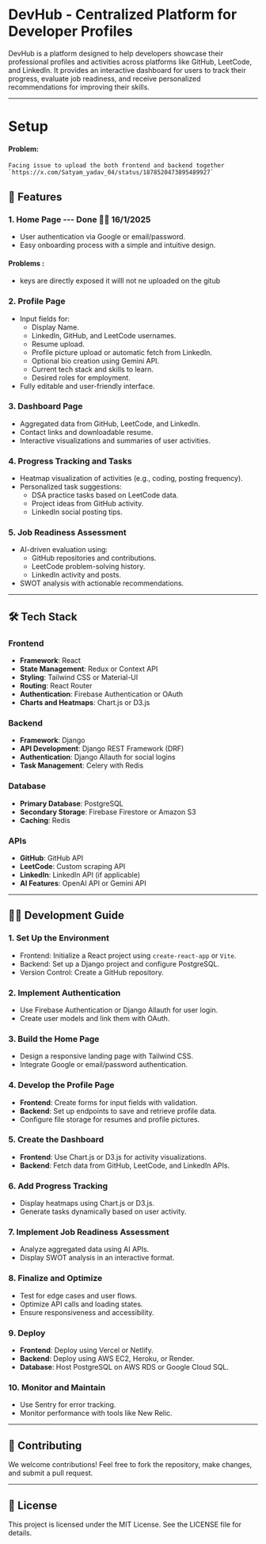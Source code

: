 # DevHub - Centralized Platform for Developer Profiles

DevHub is a platform designed to help developers showcase their professional profiles and activities across platforms like GitHub, LeetCode, and LinkedIn. It provides an interactive dashboard for users to track their progress, evaluate job readiness, and receive personalized recommendations for improving their skills.

---

# Setup 
#### Problem: 
    Facing issue to upload the both frontend and backend together 
    `https://x.com/Satyam_yadav_04/status/1878520473895489927`


## 🚀 Features

### 1. Home Page  --- Done 👍🏻 16/1/2025 
- User authentication via Google or email/password.  
- Easy onboarding process with a simple and intuitive design.

#### Problems :
   - keys are directly exposed it willl not ne uploaded on the gitub

### 2. Profile Page
- Input fields for:
  - Display Name.
  - LinkedIn, GitHub, and LeetCode usernames.
  - Resume upload.
  - Profile picture upload or automatic fetch from LinkedIn.
  - Optional bio creation using Gemini API.
  - Current tech stack and skills to learn.
  - Desired roles for employment.
- Fully editable and user-friendly interface.

### 3. Dashboard Page
- Aggregated data from GitHub, LeetCode, and LinkedIn.
- Contact links and downloadable resume.
- Interactive visualizations and summaries of user activities.

### 4. Progress Tracking and Tasks
- Heatmap visualization of activities (e.g., coding, posting frequency).
- Personalized task suggestions:
  - DSA practice tasks based on LeetCode data.
  - Project ideas from GitHub activity.
  - LinkedIn social posting tips.

### 5. Job Readiness Assessment
- AI-driven evaluation using:
  - GitHub repositories and contributions.
  - LeetCode problem-solving history.
  - LinkedIn activity and posts.
- SWOT analysis with actionable recommendations.

---

## 🛠️ Tech Stack

### Frontend
- **Framework**: React
- **State Management**: Redux or Context API
- **Styling**: Tailwind CSS or Material-UI
- **Routing**: React Router
- **Authentication**: Firebase Authentication or OAuth
- **Charts and Heatmaps**: Chart.js or D3.js

### Backend
- **Framework**: Django
- **API Development**: Django REST Framework (DRF)
- **Authentication**: Django Allauth for social logins
- **Task Management**: Celery with Redis

### Database
- **Primary Database**: PostgreSQL
- **Secondary Storage**: Firebase Firestore or Amazon S3
- **Caching**: Redis

### APIs
- **GitHub**: GitHub API
- **LeetCode**: Custom scraping API
- **LinkedIn**: LinkedIn API (if applicable)
- **AI Features**: OpenAI API or Gemini API

---

## 🧑‍💻 Development Guide

### 1. Set Up the Environment
- Frontend: Initialize a React project using `create-react-app` or `Vite`.
- Backend: Set up a Django project and configure PostgreSQL.
- Version Control: Create a GitHub repository.

### 2. Implement Authentication
- Use Firebase Authentication or Django Allauth for user login.
- Create user models and link them with OAuth.

### 3. Build the Home Page
- Design a responsive landing page with Tailwind CSS.
- Integrate Google or email/password authentication.

### 4. Develop the Profile Page
- **Frontend**: Create forms for input fields with validation.
- **Backend**: Set up endpoints to save and retrieve profile data.
- Configure file storage for resumes and profile pictures.

### 5. Create the Dashboard
- **Frontend**: Use Chart.js or D3.js for activity visualizations.
- **Backend**: Fetch data from GitHub, LeetCode, and LinkedIn APIs.

### 6. Add Progress Tracking
- Display heatmaps using Chart.js or D3.js.
- Generate tasks dynamically based on user activity.

### 7. Implement Job Readiness Assessment
- Analyze aggregated data using AI APIs.
- Display SWOT analysis in an interactive format.

### 8. Finalize and Optimize
- Test for edge cases and user flows.
- Optimize API calls and loading states.
- Ensure responsiveness and accessibility.

### 9. Deploy
- **Frontend**: Deploy using Vercel or Netlify.
- **Backend**: Deploy using AWS EC2, Heroku, or Render.
- **Database**: Host PostgreSQL on AWS RDS or Google Cloud SQL.

### 10. Monitor and Maintain
- Use Sentry for error tracking.
- Monitor performance with tools like New Relic.

---

## 🌟 Contributing
We welcome contributions! Feel free to fork the repository, make changes, and submit a pull request.

---

## 📄 License
This project is licensed under the MIT License. See the LICENSE file for details.
